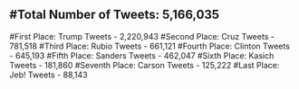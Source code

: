 #Total Number of Tweets: 5,166,035 
---
#First Place: Trump Tweets - 2,220,943
#Second Place: Cruz Tweets - 781,518
#Third Place: Rubio Tweets - 661,121
#Fourth Place: Clinton Tweets - 645,193
#Fifth Place: Sanders Tweets - 462,047
#Sixth Place: Kasich Tweets - 181,860
#Seventh Place: Carson Tweets - 125,222
#Last Place: Jeb! Tweets - 88,143
